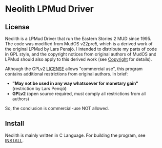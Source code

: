 Neolith LPMud Driver
====================

## License
Neolith is a LPMud Driver that run the Eastern Stories 2 MUD since 1995. The code was modified from MudOS v22pre5, which is a derived work of the original LPMud by Lars Pensjö. I intended to distribute my parts of code in GPL style, and the copyright notices from original authors of MudOS and LPMud should also apply to this derived work (see [Copyright](doc/Copyright) for details).

Although the GPLv2 [LICENSE](LICENSE) allows "commercial use", this program contains additional restrictions from original authors. In brief:  
- **"May not be used in any way whatsoever for monetary gain"** (restriction by Lars Pensjö)
- **GPLv2** (open source required, must comply all restrictions from all authors)

So, the conclusion is commercial-use NOT allowed.

## Install
Neolith is mainly written in C Language. For building the program, see [INSTALL](INSTALL.md).
